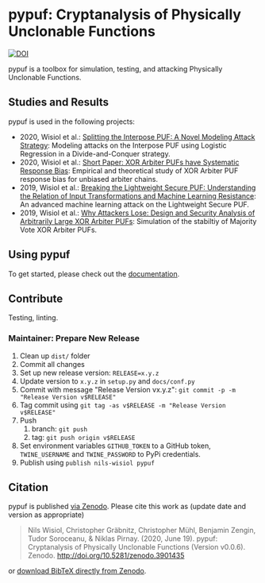 # pypuf: Cryptanalysis of Physically Unclonable Functions

[![DOI](https://zenodo.org/badge/DOI/10.5281/zenodo.3901435.svg)](https://doi.org/10.5281/zenodo.3901435)

pypuf is a toolbox for simulation, testing, and attacking Physically Unclonable Functions.

## Studies and Results

pypuf is used in the following projects:

- 2020, Wisiol et al.: [ Splitting the Interpose PUF: A Novel Modeling Attack Strategy](https://eprint.iacr.org/2019/1473):
  Modeling attacks on the Interpose PUF using Logistic Regression in a Divide-and-Conquer strategy.
- 2020, Wisiol et al.: [Short Paper: XOR Arbiter PUFs have Systematic Response Bias](https://eprint.iacr.org/2019/1091):
  Empirical and theoretical study of XOR Arbiter PUF response bias for unbiased arbiter chains.
- 2019, Wisiol et al.: [Breaking the Lightweight Secure PUF: Understanding the Relation of Input Transformations and Machine Learning Resistance](https://eprint.iacr.org/2019/799):
  An advanced machine learning attack on the Lightweight Secure PUF.
- 2019, Wisiol et al.: [Why Attackers Lose: Design and Security Analysis of Arbitrarily Large XOR Arbiter PUFs](https://doi.org/10.1007/s13389-019-00204-8):
  Simulation of the stabiltiy of Majority Vote XOR Arbiter PUFs.

## Using pypuf

To get started, please check out the [documentation](https://pypuf.readthedocs.org).

## Contribute

Testing, linting.

### Maintainer: Prepare New Release

1. Clean up `dist/` folder
1. Commit all changes
1. Set up new release version: `RELEASE=x.y.z`
1. Update version to `x.y.z` in `setup.py` and `docs/conf.py`
1. Commit with message "Release Version vx.y.z": `git commit -p -m "Release Version v$RELEASE"`
1. Tag commit using `git tag -as v$RELEASE -m "Release Version v$RELEASE"`
1. Push
    1. branch: `git push`
    1. tag: `git push origin v$RELEASE`
1. Set environment variables `GITHUB_TOKEN` to a GitHub token, `TWINE_USERNAME` and `TWINE_PASSWORD` to PyPi
    credentials.
1. Publish using `publish nils-wisiol pypuf`

## Citation

pypuf is published [via Zenodo](https://zenodo.org/record/3901435). Please cite this work as (update date and version
as appropriate)

> Nils Wisiol, Christopher Gräbnitz, Christopher Mühl, Benjamin Zengin, Tudor Soroceanu, & Niklas Pirnay. (2020, June 19). pypuf: Cryptanalysis of Physically Unclonable Functions (Version v0.0.6). Zenodo. http://doi.org/10.5281/zenodo.3901435

or [download BibTeX directly from Zenodo](https://zenodo.org/record/3901435/export/hx).
